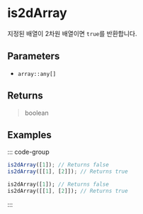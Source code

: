 # is2dArray <Lang dart js />

지정된 배열이 2차원 배열이면 `true`를 반환합니다.

## Parameters

- `array::any[]`

## Returns

> boolean

## Examples

::: code-group

```javascript [JavaScript]
is2dArray([1]); // Returns false
is2dArray([[1], [2]]); // Returns true
```

```dart [Dart]
is2dArray([1]); // Returns false
is2dArray([[1], [2]]); // Returns true
```

:::
